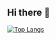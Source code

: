 ## Hi there 👋
[![Top Langs](https://github-readme-stats.vercel.app/api/top-langs/?username=Dozer1991&layout=donut)](https://github.com/anuraghazra/github-readme-stats)

<!--
**Dozer1991/Dozer1991** is a ✨ _special_ ✨ repository because its `README.md` (this file) appears on your GitHub profile.

Here are some ideas to get you started:

- 🔭 I’m currently working on ...
- 🌱 I’m currently learning ...
- 👯 I’m looking to collaborate on ...
- 🤔 I’m looking for help with ...
- 💬 Ask me about ...
- 📫 How to reach me: ...
- 😄 Pronouns: ...
- ⚡ Fun fact: ...
-->
